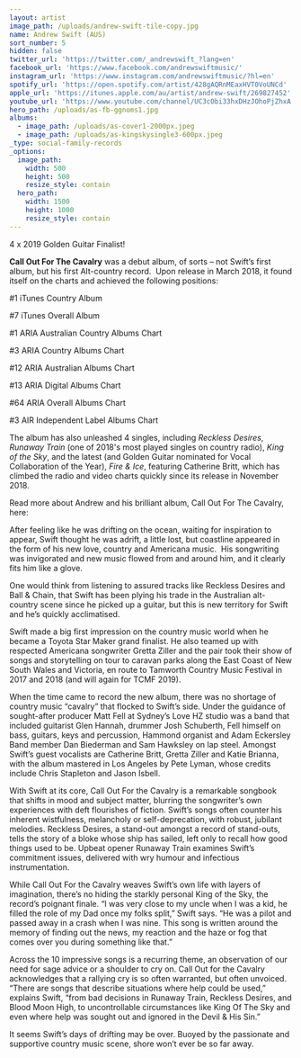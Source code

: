 ```yaml
---
layout: artist
image_path: /uploads/andrew-swift-tile-copy.jpg
name: Andrew Swift (AUS)
sort_number: 5
hidden: false
twitter_url: 'https://twitter.com/_andrewswift_?lang=en'
facebook_url: 'https://www.facebook.com/andrewswiftmusic/'
instagram_url: 'https://www.instagram.com/andrewswiftmusic/?hl=en'
spotify_url: 'https://open.spotify.com/artist/428gAQRnMEaxHVT0VoUNCd'
apple_url: 'https://itunes.apple.com/au/artist/andrew-swift/269827452'
youtube_url: 'https://www.youtube.com/channel/UC3cObi33hxDHzJOhoPjZhxA'
hero_path: /uploads/as-fb-ggnoms1.jpg
albums:
  - image_path: /uploads/as-cover1-2000px.jpeg
  - image_path: /uploads/as-kingskysingle3-600px.jpeg
_type: social-family-records
_options:
  image_path:
    width: 500
    height: 500
    resize_style: contain
  hero_path:
    width: 1500
    height: 1000
    resize_style: contain
---
```


4 x 2019 Golden Guitar Finalist!

**Call Out For The Cavalry** was a debut album, of sorts – not Swift’s first album, but his first Alt-country record.&nbsp; Upon release in March 2018, it found itself on the charts and achieved the following positions:

#1 iTunes Country Album&nbsp;

#7 iTunes Overall Album&nbsp;

#1 ARIA Australian Country Albums Chart&nbsp;

#3 ARIA Country Albums Chart&nbsp;

#12 ARIA Australian Albums Chart&nbsp;

#13 ARIA Digital Albums Chart&nbsp;

#64 ARIA Overall Albums Chart&nbsp;

#3 AIR Independent Label Albums Chart&nbsp;

The album has also unleashed 4 singles, including *Reckless Desires*, *Runaway Train* (one of 2018's most played singles on country radio), *King of the Sky*, and the latest (and Golden Guitar nominated for Vocal Collaboration of the Year), *Fire & Ice*, featuring Catherine Britt, which has climbed the radio and video charts quickly since its release in November 2018.

Read more about Andrew and his brilliant album, Call Out For The Cavalry, here:

After feeling like he was drifting on the ocean, waiting for inspiration to appear, Swift thought he was adrift, a little lost, but coastline appeared in the form of his new love, country and Americana music.&nbsp; His songwriting was invigorated and new music flowed from and around him, and it clearly fits him like a glove.

One would think from listening to assured tracks like Reckless Desires and Ball & Chain, that Swift has been plying his trade in the Australian alt-country scene since he picked up a guitar, but this is new territory for Swift and he’s quickly acclimatised.

Swift made a big first impression on the country music world when he became a Toyota Star Maker grand finalist. He also teamed up with respected Americana songwriter Gretta Ziller and the pair took their show of songs and storytelling on tour to caravan parks along the East Coast of New South Wales and Victoria, en route to Tamworth Country Music Festival in 2017 and 2018 (and will again for TCMF 2019).&nbsp;

When the time came to record the new album, there was no shortage of country music “cavalry” that flocked to Swift’s side. Under the guidance of sought-after producer Matt Fell at Sydney’s Love HZ studio was a band that included guitarist Glen Hannah, drummer Josh Schuberth, Fell himself on bass, guitars, keys and percussion, Hammond organist and Adam Eckersley Band member Dan Biederman and Sam Hawksley on lap steel. Amongst Swift’s guest vocalists are Catherine Britt, Gretta Ziller and Katie Brianna, with the album mastered in Los Angeles by Pete Lyman, whose credits include Chris Stapleton and Jason Isbell.

With Swift at its core, Call Out For the Cavalry is a remarkable songbook that shifts in mood and subject matter, blurring the songwriter’s own experiences with deft flourishes of fiction. Swift’s songs often counter his inherent wistfulness, melancholy or self-deprecation, with robust, jubilant melodies. Reckless Desires, a stand-out amongst a record of stand-outs, tells the story of a bloke whose ship has sailed, left only to recall how good things used to be. Upbeat opener Runaway Train examines Swift’s commitment issues, delivered with wry humour and infectious instrumentation.

While Call Out For the Cavalry weaves Swift’s own life with layers of imagination, there’s no hiding the starkly personal King of the Sky, the record’s poignant finale. “I was very close to my uncle when I was a kid, he filled the role of my Dad once my folks split,” Swift says. “He was a pilot and passed away in a crash when I was nine. This song is written around the memory of finding out the news, my reaction and the haze or fog that comes over you during something like that.”

Across the 10 impressive songs is a recurring theme, an observation of our need for sage advice or a shoulder to cry on. Call Out for the Cavalry acknowledges that a rallying cry is so often warranted, but often unvoiced. “There are songs that describe situations where help could be used,” explains Swift, “from bad decisions in Runaway Train, Reckless Desires, and Blood Moon High, to uncontrollable circumstances like King Of The Sky and even where help was sought out and ignored in the Devil & His Sin.”

It seems Swift’s days of drifting may be over. Buoyed by the passionate and supportive country music scene, shore won’t ever be so far away.
